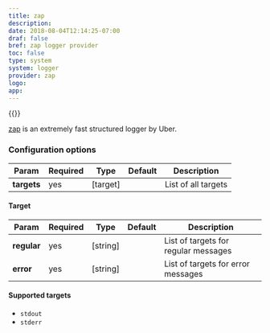 ```yaml
---
title: zap
description:
date: 2018-08-04T12:14:25-07:00
draf: false
bref: zap logger provider
toc: false
type: system
system: logger
provider: zap
logo:
app:
---
```

{{<provider>}}

[zap](https://github.com/uber-go/zap) is an extremely fast structured logger by Uber.  

### Configuration options

| Param | Required | Type | Default | Description |
|-------|----------|------|---------|-------------|
| **targets** | yes | [target] || List of all targets |

#### Target 

| Param | Required | Type | Default | Description |
|-------|----------|------|---------|-------------|
| **regular** | yes | [string]|| List of targets for regular messages | 
| **error** | yes | [string]|| List of targets for error messages |

#### Supported targets
* `stdout`
* `stderr`

